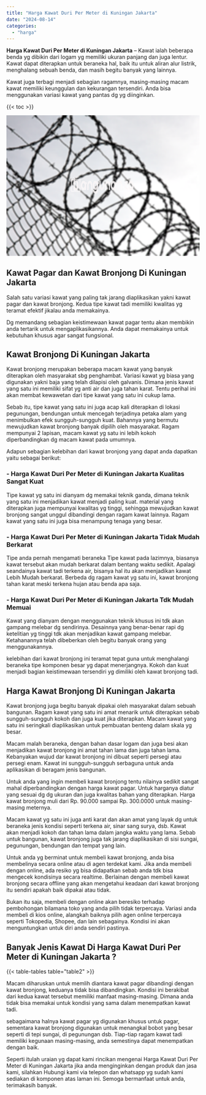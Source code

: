 ```yaml
---
title: "Harga Kawat Duri Per Meter di Kuningan Jakarta"
date: "2024-08-14"
categories: 
  - "harga"
---
```


**Harga Kawat Duri Per Meter di Kuningan Jakarta** – Kawat ialah beberapa benda yg dibikin dari logam yg memiliki ukuran panjang dan juga lentur. Kawat dapat diterapkan untuk beraneka hal, baik itu untuk aliran alur listrik, menghalang sebuah benda, dan masih begitu banyak yang lainnya.

Kawat juga terbagi menjadi sebagian ragamnya, masing-masing macam kawat memiliki keunggulan dan kekurangan tersendiri. Anda bisa menggunakan variasi kawat yang pantas dg yg diinginkan.

{{< toc >}}

![Harga Kawat Duri Per Meter di Kuningan Jakarta](/images/jual-kawat-murah39.png)

## Kawat Pagar dan Kawat Bronjong Di Kuningan Jakarta

Salah satu variasi kawat yang paling tak jarang diaplikasikan yakni kawat pagar dan kawat bronjong. Kedua tipe kawat tadi memiliki kwalitas yg teramat efektif jikalau anda memakainya.

Dg memandang sebagian keistimewaan kawat pagar tentu akan membikin anda tertarik untuk mengaplikasikannya. Anda dapat memakainya untuk kebutuhan khusus agar sangat fungsional.

## Kawat Bronjong Di Kuningan Jakarta

Kawat bronjong merupakan beberapa macam kawat yang banyak diterapkan oleh masyarakat sbg penghambat. Variasi kawat yg biasa yang digunakan yakni baja yang telah dilapisi oleh galvanis. Dimana jenis kawat yang satu ini memiliki sifat yg anti air dan juga tahan karat. Tentu perihal ini akan membat kewawetan dari tipe kawat yang satu ini cukup lama.

Sebab itu, tipe kawat yang satu ini juga acap kali diterapkan di lokasi pegunungan, bendungan untuk mencegah terjadinya petaka alam yang menimbulkan efek sungguh-sungguh kuat. Bahannya yang bermutu mewujudkan kawat bronjong banyak dipilih oleh masyarakat. Ragam mempunyai 2 lapisan, macam kawat yg satu ini lebih kokoh diperbandingkan dg macam kawat pada umumnya.

Adapun sebagian kelebihan dari kawat bronjong yang dapat anda dapatkan yaitu sebagai berikut:

### \- Harga Kawat Duri Per Meter di Kuningan Jakarta Kualitas Sangat Kuat

Tipe kawat yg satu ini dianyam dg memakai teknik ganda, dimana teknik yang satu ini menjadikan kawat menjadi paling kuat. material yang diterapkan juga mempunyai kwalitas yg tinggi, sehingga mewujudkan kawat bronjong sangat unggul dibandingi dengan ragam kawat lainnya. Ragam kawat yang satu ini juga bisa menampung tenaga yang besar.

### \- Harga Kawat Duri Per Meter di Kuningan Jakarta Tidak Mudah Berkarat

Tipe anda pernah mengamati beraneka Tipe kawat pada lazimnya, biasanya kawat tersebut akan mudah berkarat dalam bentang waktu sedikit. Apalagi seandainya kawat tadi terkena air, bisanya hal itu akan menjadikan kawat Lebih Mudah berkarat. Berbeda dg ragam kawat yg satu ini, kawat bronjong tahan karat meski terkena hujan atau benda apa saja.

### \- Harga Kawat Duri Per Meter di Kuningan Jakarta Tdk Mudah Memuai

Kawat yang dianyam dengan menggunakan teknik khusus ini tdk akan gampang melebar dg sendirinya. Desainnya yang benar-benar rapi dg ketelitian yg tinggi tdk akan menjadikan kawat gampang melebar. Ketahanannya telah dibeberkan oleh begitu banyak orang yang menggunakannya.

kelebihan dari kawat bronjong ini teramat tepat guna untuk menghalangi beraneka tipe komponen besar yg dapat menerjangnya. Kokoh dan kuat menjadi bagian keistimewaan tersendiri yg dimiliki oleh kawat bronjong tadi.

## Harga Kawat Bronjong Di Kuningan Jakarta

Kawat bronjong juga begitu banyak dipakai oleh masyarakat dalam sebuah bangunan. Ragam kawat yang satu ini amat menarik untuk diterapkan sebab sungguh-sungguh kokoh dan juga kuat jika diterapkan. Macam kawat yang satu ini seringkali diaplikasikan untuk pembuatan benteng dalam skala yg besar.

Macam malah beraneka, dengan bahan dasar logam dan juga besi akan menjadikan kawat bronjong ini amat tahan lama dan juga tahan lama. Kebanyakan wujud dar kawat bronjong ini dibuat seperti persegi atau persegi enam. Kawat ini sungguh-sungguh serbaguna untuk anda aplikasikan di beragam jenis bangunan.

Untuk anda yang ingin membeli kawat bronjong tentu nilainya sedikit sangat mahal diperbandingkan dengan harga kawat pagar. Untuk harganya diatur yang sesuai dg dg ukuran dan juga kwalitas bahan yang diterapkan. Harga kawat bronjong muli dari Rp. 90.000 sampai Rp. 300.0000 untuk masing-masing meternya.

Macam kawat yg satu ini juga anti karat dan akan amat yang layak dg untuk beraneka jenis kondisi seperti terkena air, sinar sang surya, dsb. Kawat akan menjadi kokoh dan tahan lama dalam jangka waktu yang lama. Sebab untuk bangunan, kawat bronjong juga tak jarang diaplikasikan di sisi sungai, pegunungan, bendungan dan tempat yang lain.

Untuk anda yg berminat untuk membeli kawat bronjong, anda bisa membelinya secara online atau di agen terdekat kami. Jika anda membeli dengan online, ada resiko yg bisa didapatkan sebab anda tdk bisa mengecek kondisinya secara realtime. Berlainan dengan membeli kawat bronjong secara offline yang akan mengetahui keadaan dari kawat bronjong itu sendiri apakah baik dipakai atau tidak.

Bukan itu saja, membeli dengan online akan beresiko terhadap pembohongan bilamana toko yang anda pilih tidak terpercaya. Variasi anda membeli di kios online, alangkah baiknya pilih agen online terpercaya seperti Tokopedia, Shopee, dan lain sebagainya. Kondisi ini akan menguntungkan untuk diri anda sendiri pastinya.

## Banyak Jenis Kawat Di Harga Kawat Duri Per Meter di Kuningan Jakarta ?

{{< table-tables table="table2" >}}

Macam diharuskan untuk memlih diantara kawat pagar dibandingi dengan kawat bronjong, keduanya tidak bisa dibandingkan. Kondisi ini berakibat dari kedua kawat tersebut memiliki manfaat masing-masing. Dimana anda tidak bisa memakai untuk kondisi yang sama dalam menempatkan kawat tadi.

sebagaimana halnya kawat pagar yg digunakan khusus untuk pagar, sementara kawat bronjong digunakan untuk menangkal bobot yang besar seperti di tepi sungai, di pegunungan dsb. Tiap-tiap ragam kawat tadi memiliki kegunaan masing-masing, anda semestinya dapat menempatkan dengan baik.

Seperti itulah uraian yg dapat kami rincikan mengenai Harga Kawat Duri Per Meter di Kuningan Jakarta jika anda menginginkan dengan produk dan jasa kami, silahkan Hubungi kami via telepon dan whatsapp yg sudah kami sediakan di komponen atas laman ini. Semoga bermanfaat untuk anda, terimakasih banyak.
